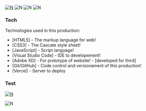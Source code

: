 [![N](https://i.imgur.com/lofqmqO.png)](https://sites-phi.vercel.app/)
![N](https://i.imgur.com/ai8Qzfo.png)
![N](https://i.imgur.com/6cHK6ZR.png)
![N](https://i.imgur.com/6T0iNzq.png)

### Tech
Technologies used in this production:
* [HTML5] - The markup language for web!
* [CSS3] - The Cascate style sheet!
* [JavaScript] - Script language!
* [Visual Studio Code] - IDE to developement!
* [Adobe XD] - For prototype of website! - [developed for third]
* [Git/GitHub] - Code control and versionament of this production!
* [Vercel] - Server to deploy
### Test
[![N](https://i.imgur.com/gE67ovB.png?1)](https://sites-phi.vercel.app/)

![N](https://i.imgur.com/cIQssNV.png)